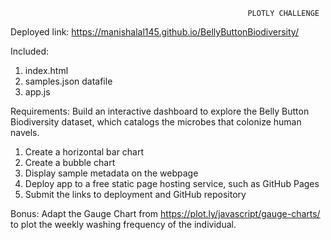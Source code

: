                                                          PLOTLY CHALLENGE

Deployed link: https://manishalal145.github.io/BellyButtonBiodiversity/


Included:
1.	index.html
2.	samples.json datafile
3.	app.js


Requirements:
Build an interactive dashboard to explore the Belly Button Biodiversity dataset, which catalogs the microbes that colonize human navels.
1.	Create a horizontal bar chart
2.	Create a bubble chart
3.	Display sample metadata on the webpage
4.	Deploy app to a free static page hosting service, such as GitHub Pages
5.	Submit the links to deployment and GitHub repository


Bonus: Adapt the Gauge Chart from https://plot.ly/javascript/gauge-charts/ to plot the weekly washing frequency of the individual.
